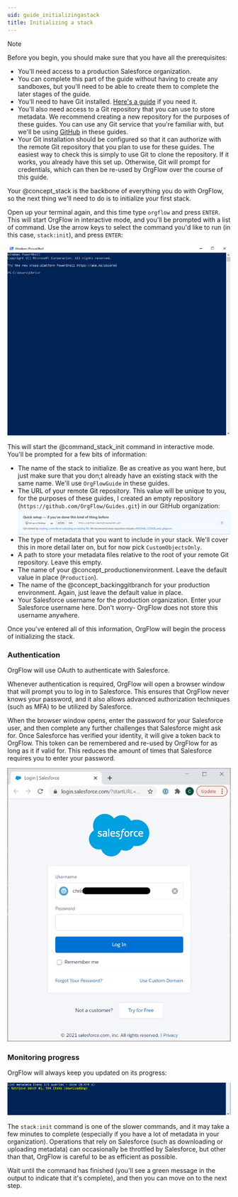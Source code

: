 ```yaml
---
uid: guide_initializingastack
title: Initializing a stack
---
```


> [!NOTE]
> Before you begin, you should make sure that you have all the prerequisites:
>
> - You'll need access to a production Salesforce organization.
> - You can complete this part of the guide without having to create any sandboxes, but you'll need to be able to create them to complete the later stages of the guide.
> - You'll need to have Git installed. [Here's a guide](https://github.com/git-guides/install-git) if you need it.
> - You'll also need access to a Git repository that you can use to store metadata. We recommend creating a new repository for the purposes of these guides. You can use any Git service that you're familiar with, but we'll be using [GitHub](https://github.com/) in these guides.
> - Your Git installation should be configured so that it can authorize with the remote Git repository that you plan to use for these guides. The easiest way to check this is simply to use Git to clone the repository. If it works, you already have this set up. Otherwise, Git will prompt for credentials, which can then be re-used by OrgFlow over the course of this guide.

Your @concept_stack is the backbone of everything you do with OrgFlow, so the next thing we'll need to do is to initialize your first stack.

Open up your terminal again, and this time type `orgflow` and press `ENTER`. This will start OrgFlow in interactive mode, and you'll be prompted with a list of command. Use the arrow keys to select the command you'd like to run (in this case, `stack:init`), and press `ENTER`:

![Interactive stack init](images/stack-init.gif)

This will start the @command_stack_init command in interactive mode. You'll be prompted for a few bits of information:

- The name of the stack to initialize. Be as creative as you want here, but just make sure that you don;t already have an existing stack with the same name. We'll use `OrgFlowGuide` in these guides.
- The URL of your remote Git repository. This value will be unique to you, for the purposes of these guides, I created an empty repository (`https://github.com/OrgFlow/Guides.git`) in our GitHub organization: ![Copy Git URL](images/git-url.gif)
- The type of metadata that you want to include in your stack. We'll cover this in more detail later on, but for now pick `CustomObjectsOnly`.
- A path to store your metadata files relative to the root of your remote Git repository. Leave this empty.
- The name of your @concept_productionenvironment. Leave the default value in place (`Production`).
- The name of the @concept_backinggitbranch for your production environment. Again, just leave the default value in place.
- Your Salesforce username for the production organization. Enter your Salesforce username here. Don't worry- OrgFlow does not store this username anywhere.

Once you've entered all of this information, OrgFlow will begin the process of initializing the stack.

### Authentication

OrgFlow will use OAuth to authenticate with Salesforce.

Whenever authentication is required, OrgFlow will open a browser window that will prompt you to log in to Salesforce. This ensures that OrgFlow never knows your password, and it also allows advanced authorization techniques (such as MFA) to be utilized by Salesforce.

When the browser window opens, enter the password for your Salesforce user, and then complete any further challenges that Salesforce might ask for. Once Salesforce has verified your identity, it will give a token back to OrgFlow. This token can be remembered and re-used by OrgFlow for as long as it if valid for. This reduces the amount of times that Salesforce requires you to enter your password.

![Salesforce's OAuth dialog](images/oauth.jpg)

### Monitoring progress

OrgFlow will always keep you updated on its progress:

![Progress](images/stack-init-progress.gif)

The `stack:init` command is one of the slower commands, and it may take a few minutes to complete (especially if you have a lot of metadata in your organization). Operations that rely on Salesforce (such as downloading or uploading metadata) can occasionally be throttled by Salesforce, but other than that, OrgFlow is careful to be as efficient as possible.

Wait until the command has finished (you'll see a green message in the output to indicate that it's complete), and then you can move on to the next step.
